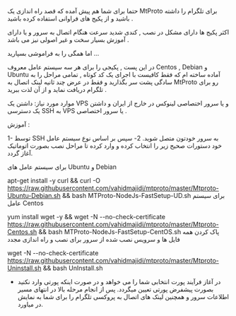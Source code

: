 حتما برای شما هم پیش آمده که قصد راه اندازی یک MtProto برای تلگرام را داشته باشید و از پکیج های فراوانی استفاده کرده باشید .

اکثر پکیج ها دارای مشکل در نصب , کندی شدید سرعت هنگام اتصال به سرور و یا دارای آموزش بسیار سخت و غیر اصولی نیز می باشد . 

اما همگی را به فراموشی بسپارید ...

در این پست , پکیجی را برای هر سه سیستم عامل معروف Centos , Debian و Ubuntu آماده ساخته ام که فقط کافیست با اجرای یک کد کوتاه , تمامی مراحل را به سادگی پشت سر بگذارید و فقط در عرض چند ثانیه لینک اتصال به MtProto رو برای تلگرام دریافت نماید و از آن لذت ببرید .

موارد مورد نیاز: داشتن یک VPS و یا سرور اختصاصی لینوکس در خارج از ایران و داشتن یک  دسترسی SSH به VPS یا سرور اختصاصی .

آموزش :

1- توسط SSH به سرور خودتون متصل شوید.
2- سپس بر اساس نوع سیستم عامل خود دستورات صحیح زیر را انتخاب کرده و وارد کرده تا مراحل نصب بصورت اتوماتیک آغاز گردد.

برای سیستم عامل های Ubuntu و Debian

apt-get install -y curl && curl -O https://raw.githubusercontent.com/vahidmajidi/mtproto/master/Mtproto-Ubuntu-Debian.sh && bash MTProto-NodeJs-FastSetup-UD.sh
برای سیستم عامل Centos

yum install wget -y && wget -N --no-check-certificate https://raw.githubusercontent.com/vahidmajidi/mtproto/master/Mtproto-Centos.sh && bash MTProto-NodeJs-FastSetup-CentOS.sh
پاک کردن همه فایل ها و سرویس نصب شده از سرور برای نصب و راه اندازی مجدد

wget -N --no-check-certificate https://raw.githubusercontent.com/vahidmajidi/mtproto/master/Mtproto-Uninstall.sh && bash UnInstall.sh

- در آغاز فرآیند پورت انتخابی شما را می خواهد و در صورت اینکه پورتی وارد نکنید بصورت پیشفرض پورتی تعیین میگردد.
پس از انجام مرحله بالا در انتهای مسیر اطلاعات سرور و همچنین لینک های اتصال به پروکسی تلگرام را برای شما به نمایش در میاورد.
